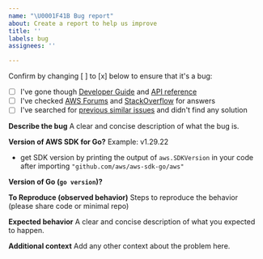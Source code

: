 ```yaml
---
name: "\U0001F41B Bug report"
about: Create a report to help us improve
title: ''
labels: bug
assignees: ''

---
```


Confirm by changing [ ] to [x] below to ensure that it's a bug:
- [ ] I've gone though [Developer Guide](https://docs.aws.amazon.com/sdk-for-go/v1/developer-guide/welcome.html) and [API reference](https://docs.aws.amazon.com/sdk-for-go/api/)
- [ ] I've checked [AWS Forums](https://forums.aws.amazon.com) and [StackOverflow](https://stackoverflow.com/questions/tagged/aws-sdk-go) for answers
- [ ] I've searched for [previous similar issues](https://github.com/aws/aws-sdk-go/issues) and didn't find any solution
  
**Describe the bug**
A clear and concise description of what the bug is.

**Version of AWS SDK for Go?**
Example: v1.29.22
* get SDK version by printing the output of `aws.SDKVersion` in your code after importing `"github.com/aws/aws-sdk-go/aws"`

**Version of Go (`go version`)?**

**To Reproduce (observed behavior)**
Steps to reproduce the behavior (please share code or minimal repo)

**Expected behavior**
A clear and concise description of what you expected to happen.

**Additional context**
Add any other context about the problem here.
